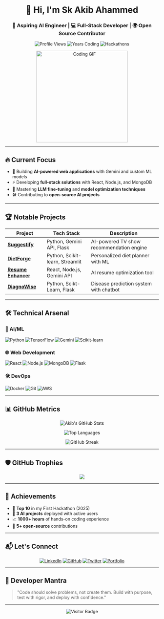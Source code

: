 <h1 align="center">👋 Hi, I'm Sk Akib Ahammed</h1>
<h3 align="center">🚀 Aspiring AI Engineer | 💻 Full-Stack Developer | 🌍 Open Source Contributor</h3>

<div align="center">
  
  ![Profile Views](https://komarev.com/ghpvc/?username=AkibDa&label=Profile%20Views&color=0e75b6&style=flat)
  ![Years Coding](https://img.shields.io/badge/Years_Coding-3+-brightgreen)
  ![Hackathons](https://img.shields.io/badge/Hackathons-5+-yellow)
  
</div>

<p align="center">
  <img src="https://media.giphy.com/media/qgQUggAC3Pfv687qPC/giphy.gif" width="300" alt="Coding GIF"/>
</p>

---

## 🔥 Current Focus

- 🧠 Building **AI-powered web applications** with Gemini and custom ML models
- ⚡ Developing **full-stack solutions** with React, Node.js, and MongoDB
- 🌱 Mastering **LLM fine-tuning** and **model optimization techniques**
- 🛠 Contributing to **open-source AI projects**

---

## 🏆 Notable Projects

| Project | Tech Stack | Description |
|---------|------------|-------------|
| **[Suggestify](https://github.com/AkibDa/Suggestify)** | Python, Gemini API, Flask | AI-powered TV show recommendation engine |
| **[DietForge](https://github.com/AkibDa/DietForge)** | Python, Scikit-learn, Streamlit | Personalized diet planner with ML |
| **[Resume Enhancer](https://github.com/AkibDa/Resume-Enhancer)** | React, Node.js, Gemini API | AI resume optimization tool |
| **[DiagnoWise](https://github.com/AkibDa/DiagnoWise)** | Python, Scikt-Learn, Flask | Disease prediction system with chatbot |

---

## 🛠 Technical Arsenal

### 🤖 AI/ML
![Python](https://img.shields.io/badge/Python-Expert-3776AB?logo=python)
![TensorFlow](https://img.shields.io/badge/TensorFlow-2.x-FF6F00?logo=tensorflow)
![Gemini](https://img.shields.io/badge/Google_Gemini-Proficient-4285F4)
![Scikit-learn](https://img.shields.io/badge/Scikit--learn-Expert-F7931E)

### 🌐 Web Development
![React](https://img.shields.io/badge/React-Advanced-61DAFB?logo=react)
![Node.js](https://img.shields.io/badge/Node.js-Intermediate-339933?logo=node.js)
![MongoDB](https://img.shields.io/badge/MongoDB-Competent-47A248?logo=mongodb)
![Flask](https://img.shields.io/badge/Flask-Proficient-000000?logo=flask)

### 🛠 DevOps
![Docker](https://img.shields.io/badge/Docker-Learning-2496ED?logo=docker)
![Git](https://img.shields.io/badge/Git-Expert-F05032?logo=git)
![AWS](https://img.shields.io/badge/AWS-Beginner-232F3E?logo=amazon-aws)

---

## 📊 GitHub Metrics

<div align="center">
  
  ![Akib's GitHub Stats](https://github-readme-stats.vercel.app/api?username=AkibDa&show_icons=true&theme=radical&include_all_commits=true)
  
  ![Top Languages](https://github-readme-stats.vercel.app/api/top-langs/?username=AkibDa&layout=compact&theme=radical&langs_count=6)
  
  ![GitHub Streak](https://github-readme-streak-stats.herokuapp.com/?user=AkibDa&theme=radical)
  
</div>

---

## 🛡️ GitHub Trophies

<p align="center">
  <img src="https://github-profile-trophy.vercel.app/?username=AkibDa&theme=onedark&margin-w=5&no-bg=true&no-frame=true" />
</p>

---

## 🏅 Achievements

- 🥇 **Top 10** in my First Hackathon (2025)
- 🚀 **3 AI projects** deployed with active users
- 📈 **1000+ hours** of hands-on coding experience
- 🌟 **5+ open-source** contributions

---

## 📬 Let's Connect

<div align="center">
  
  [![LinkedIn](https://img.shields.io/badge/LinkedIn-Connect-%230077B5?style=for-the-badge&logo=linkedin)](https://www.linkedin.com/in/sk-akib-ahammed/)
  [![GitHub](https://img.shields.io/badge/GitHub-Follow-%23181717?style=for-the-badge&logo=github)](https://github.com/AkibDa)
  [![Twitter](https://img.shields.io/badge/Twitter-Follow-%231DA1F2?style=for-the-badge&logo=twitter)](https://x.com/sk_ahammed61764)
  [![Portfolio](https://img.shields.io/badge/Portfolio-Visit-%23FF4088?style=for-the-badge&logo=hugo)](https://akibda.github.io)
  
</div>

---

## 💭 Developer Mantra

> "Code should solve problems, not create them. Build with purpose, test with rigor, and deploy with confidence."

---

<div align="center">
  
  ![Visitor Badge](https://visitor-badge.laobi.icu/badge?page_id=AkibDa.AkibDa)
  
</div>
